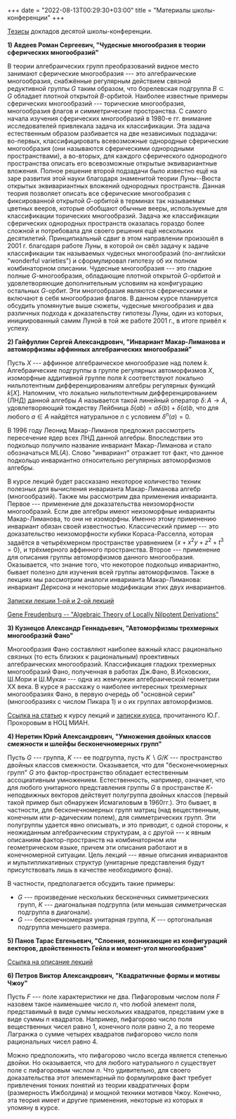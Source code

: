 +++
date = "2022-08-13T00:29:30+03:00"
title = "Материалы школы-конференции"
+++

<script type="text/x-mathjax-config">
  MathJax.Hub.Config({
    tex2jax: {inlineMath: [["$","$"],["\\(","\\)"]]}
  });
</script>
<script type="text/javascript" src="https://cdn.mathjax.org/mathjax/latest/MathJax.js?config=TeX-AMS_CHTML"></script>

[Тезисы](../10th_School_Abstracts.pdf) докладов десятой школы-конференции.


**1) Авдеев Роман Сергеевич, "Чудесные многообразия в теории сферических многообразий"**

В теории алгебраических групп преобразований видное место занимают сферические многообразия --- это алгебраические многообразия, снабжённые регулярным действием связной редуктивной группы $G$ таким образом, что борелевская подгруппа $B \subset G$ обладает плотной открытой $B$-орбитой. Наиболее известные примеры сферических многообразий --- торические многообразия, многообразия флагов и симметрические пространства. С самого начала изучения сферических многообразий в 1980-е гг. внимание исследователей привлекала задача их классификации. Эта задача естественным образом разбивается на две независимых подзадачи: во-первых, классифицировать всевозможные однородные сферические многообразия (они называются сферическими однородными пространствами), а во-вторых, для каждого сферического однородного пространства описать его всевозможные открытые эквивариантные вложения. Полное решение второй подзадачи было известно ещё на заре развития этой науки благодаря знаменитой теории Луны--Вюста открытых эквивариантных вложений однородных пространств. Данная теория позволяет описать все сферические многообразия с фиксированной открытой $G$-орбитой в терминах так называемых цветных вееров, которые обобщают обычные вееры, используемые для классификации торических многообразий. Задача же классификации сферических однородных пространств оказалась гораздо более сложной и потребовала для своего решения ещё нескольких десятилетий. Принципиальный сдвиг в этом направлении произошёл в 2001 г. благодаря работе Луны, в которой он свёл задачу к задаче классификации так называемых чудесных многообразий (по-английски "wonderful varieties") и сформулировал гипотезу об их полном комбинаторном описании. Чудесные многообразия --- это гладкие полные $G$-многообразия, обладающие плотной открытой $G$-орбитой и удовлетворяющие дополнительным условиям на конфигурацию остальных $G$-орбит. Эти многообразия являются сферическими и включают в себя многообразия флагов. В данном курсе планируется обсудить упомянутые выше сюжеты, чудесные многообразия и два различных подхода к доказательству гипотезы Луны, один из которых, инициированный самим Луной в той же работе 2001 г., в итоге привёл к успеху.



**2) Гайфуллин Сергей Александрович, "Инвариант Макар-Лиманова и автоморфизмы аффинных алгебраических многообразий"**



Пусть $X$ --- аффинное алгебраическое многообразие над полем $k$. Алгебраические подгруппы в группе регулярных автоморфизмов $X$, изоморфные аддитивной группе поля $k$ соответствуют локально нильпотентным дифференцированиям алгебры регулярных функций $k[X]$. Напомним, что локально нильпотентным дифференцированием (ЛНД) данной алгебры $A$ называется такой линейный оператор $\delta\colon A\rightarrow A$, удовлетворяющий тождеству Лейбница $\delta(ab)=a\delta(b)+\delta(a)b$, что для любого $a\in A$ найдётся натуральное $n$ с условием $\delta^n(a)=0$.  

В 1996 году Леонид Макар-Лиманов предложил рассмотреть пересечение ядер всех ЛНД данной алгебры.  Впоследствии это подкольцо получило название инвариант Макар-Лиманова и стало обозначаться $\mathrm{ML}(A)$.  Слово "инвариант" отражает тот факт, что данное подкольцо инвариантно относительно регулярных автоморфизмов алгебры.

В курсе лекций будет рассказано некоторое количество техник полезных для вычисления инварианта Макар-Лиманова алгебр (многообразий). Также мы рассмотрим два применения инварианта. Первое --- применение для доказательства неизоморфности многообразий. Если две алгебры имеют неизоморфные инварианты Макар-Лиманова, то они не изоморфны. Именно этому применению инвариант обязан своей известностью. Классический пример --- это доказательство неизоморфности кубики Кораса-Расселла, которая задаётся в четырёхмерном пространстве уравнением $\{x+x^2y+z^2+t^3=0\}$, и трёхмерного аффинного пространства. Второе --- применение для описания группы автоморфизмов данного многообразия. Оказывается, что знание того, что некоторое подкольцо инвариантно, бывает полезно для изучения всей группы автоморфизмов. 
Также в лекциях мы рассмотрим аналоги инварианта Макар-Лиманова: инвариант Дерксона и некоторые модификации этих двух инвариантов. 

[Записки лекции 1-ой и 2-ой лекций](../notes_lectures_1_2.pdf)

[Gene Freudenburg -- "Algebraic Theory of Locally Nilpotent Derivations"](../Gene_Freudenburg_auth_Algebraic_Theory_of_Locally_Nilpotent_Derivations.pdf)


**3) Кузнецов Александр Геннадьевич, "Автоморфизмы трехмерных многообразий Фано"**

Многообразия Фано составляют наиболее важный класс рационально связных
(то есть близких к рациональным) проективных алгебраических
многообразий.
Классификация гладких трехмерных многообразий Фано, полученная в работах
Дж.Фано, В.Исковских, Ш.Мори и Ш.Мукаи --- одна из жемчужин
алгебраической
геометрии XX века. В курсе я расскажу о наиболее интересных трехмерных
многообразиях Фано, в первую очередь об "основной серии" (многообразиях
с числом Пикара 1) и о их группах автоморфизмов.

[Ссылка на статью](http://www.mi.ras.ru/~akuznet/publications/Hilbert%20schemes%20of%20lines%20and%20conics%20and%20automorphism%20groups%20of%20Fano%20threefolds.pdf
) к курсу лекций и [записки курса](https://www.mathnet.ru/php/archive.phtml?wshow=paper&jrnid=lkn&paperid=31&option_lang=rus), прочитанного Ю.Г. Прохоровым в НОЦ МИАН.


**4) Неретин Юрий Александрович, "Умножения двойных классов смежности и шлейфы бесконечномерных групп"**

Пусть $G$ --- группа, $K$ --- ее подгруппа, пусть $K\backslash G/K$ --- пространство двойных классов смежности. Оказывается, что для "бесконечномерных групп"
$G$ это фактор-пространство обладает естественным ассоциативным умножением. Естественность, например, означает, что для любого унитарного представления
группы $G$ в пространстве $K$-неподвижных векторов действует полугруппа двойных классов (первый такой пример был обнаружен Исмагиловым в 1960гг.). Это бывает, в частности, для бесконечномерных групп матриц (над вещественным, конечным или $p$-адическим полем), для симметрических групп. Эти полугруппы удается явно описывать, и это приводит, с одной стороны, к неожиданным алгебраическим
структурам, а с другой --- к явным описаниям фактор-пространств на комбинаторном или геометрическом языке, причем эти описания работают и в конечномерной ситуации.
Цель лекций --- явные описания инвариантов и мультипликативных структур (унитарные представления будут присутствовать лишь в качестве необходимого фона).
 
В частности, предполагается обсудить такие примеры:
 
* $G$ --- произведение нескольких бесконечных симметрических групп, $K$ --- диагональная подгруппа (или меньшая симметрическая подгруппа в диагонали).
* $G$ --- бесконечномерная унитарная группа, $K$ --- ортогональная подгруппа меньшего размера.



**5) Панов Тарас Евгеньевич, "Слоения, возникающие из конфигураций векторов, двойственность Гейла и момент-угол многообразия"**

<a href="../panov-moscow23-abstract.pdf">Ссылка на описание лекций</a>


**6) Петров Виктор Александрович, "Квадратичные формы и мотивы Чжоу"**

Пусть $F$ --- поле характеристики не два. Пифагоровым числом поля $F$ назовем такое наименьшее число $n$, что любой элемент поля, представимый в виде суммы нескольких квадратов, представим уже в виде суммы $n$ квадратов. Например, пифагорово число поля вещественных чисел равно $1$, конечного поля равно $2$, а по теореме Лагранжа о сумме четырех квадратов пифагорово число поля рациональных чисел равно $4$.

Можно предположить, что пифагорово число всегда является степенью двойки. Но оказывается, что для любого натурального $n$ существует поле с пифагоровым числом $n$. Что удивительно, для своего доказательства этот элементарный по формулировке факт требует привлечения тонких понятий из теории квадратичных форм (размерность Ижболдина) и мощной техники мотивов Чжоу. Конечно, эта теория имеет и другие применения, некоторые из которых я упомяну в курсе.

